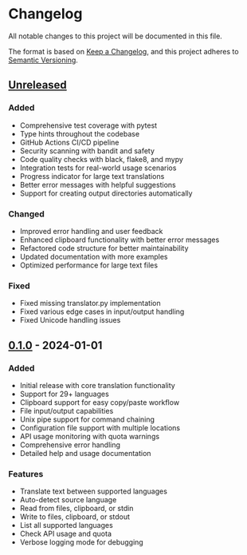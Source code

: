 # Changelog

All notable changes to this project will be documented in this file.

The format is based on [Keep a Changelog](https://keepachangelog.com/en/1.1.0/),
and this project adheres to [Semantic Versioning](https://semver.org/spec/v2.0.0.html).

## [Unreleased]

### Added
- Comprehensive test coverage with pytest
- Type hints throughout the codebase
- GitHub Actions CI/CD pipeline
- Security scanning with bandit and safety
- Code quality checks with black, flake8, and mypy
- Integration tests for real-world usage scenarios
- Progress indicator for large text translations
- Better error messages with helpful suggestions
- Support for creating output directories automatically

### Changed
- Improved error handling and user feedback
- Enhanced clipboard functionality with better error messages
- Refactored code structure for better maintainability
- Updated documentation with more examples
- Optimized performance for large text files

### Fixed
- Fixed missing translator.py implementation
- Fixed various edge cases in input/output handling
- Fixed Unicode handling issues

## [0.1.0] - 2024-01-01

### Added
- Initial release with core translation functionality
- Support for 29+ languages
- Clipboard support for easy copy/paste workflow
- File input/output capabilities
- Unix pipe support for command chaining
- Configuration file support with multiple locations
- API usage monitoring with quota warnings
- Comprehensive error handling
- Detailed help and usage documentation

### Features
- Translate text between supported languages
- Auto-detect source language
- Read from files, clipboard, or stdin
- Write to files, clipboard, or stdout
- List all supported languages
- Check API usage and quota
- Verbose logging mode for debugging

[Unreleased]: https://github.com/YOUR_USERNAME/deepl-cli/compare/v0.1.0...HEAD
[0.1.0]: https://github.com/YOUR_USERNAME/deepl-cli/releases/tag/v0.1.0
